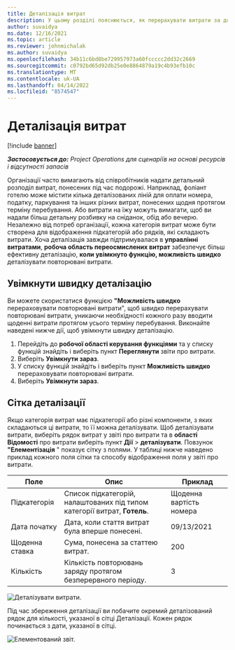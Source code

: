 ```yaml
---
title: Деталізація витрат
description: У цьому розділі пояснюється, як перерахувати витрати за допомогою переосмисленої робочої області витрат.
author: suvaidya
ms.date: 12/16/2021
ms.topic: article
ms.reviewer: johnmichalak
ms.author: suvaidya
ms.openlocfilehash: 34b11c6bd8be729957973a60fccccc2dd32c2669
ms.sourcegitcommit: c0792bd65d92db25e0e8864879a19c4b93efb10c
ms.translationtype: MT
ms.contentlocale: uk-UA
ms.lasthandoff: 04/14/2022
ms.locfileid: "8574547"
---
```

# <a name="expense-itemization"></a>Деталізація витрат

[!include [banner](../includes/banner.md)]

_**Застосовується до:** Project Operations для сценаріїв на основі ресурсів і відсутності запасів_

Організації часто вимагають від співробітників надати детальний розподіл витрат, понесених під час подорожі. Наприклад, фоліант готелю може містити кілька деталізованих ліній для оплати номера, податку, паркування та інших різних витрат, понесених щодня протягом терміну перебування. Або витрати на їжу можуть вимагати, щоб ви надали більш детальну розбивку на сніданок, обід або вечерю. Незалежно від потреб організації, кожна категорія витрат може бути створена для відображення підкатегорій або рядків, які складають витрати. Хоча деталізація завжди підтримувалася в **управлінні витратами**, **робоча область переосмислених витрат** забезпечує більш ефективну деталізацію, **коли увімкнуто функцію, можливість швидко** деталізувати повторювані витрати.  

## <a name="enable-quick-itemization"></a>Увімкнути швидку деталізацію 

Ви можете скористатися функцією **"Можливість швидко** перераховувати повторювані витрати", щоб швидко перерахувати повторювані витрати, уникаючи необхідності кожного разу вводити щоденні витрати протягом усього терміну перебування. Виконайте наведені нижче дії, щоб увімкнути швидку деталізацію.

1. Перейдіть до **робочої області керування функціями** та у списку функцій знайдіть і виберіть пункт **Переглянути** звіти про витрати. 
2. Виберіть **Увімкнути зараз**. 
3. У списку функцій знайдіть і виберіть пункт **Можливість швидко** перераховувати повторювані витрати.
4. Виберіть **Увімкнути зараз**. 

## <a name="itemization-grid"></a>Сітка деталізації 

Якщо категорія витрат має підкатегорії або різні компоненти, з яких складаються ці витрати, то її можна деталізувати. Щоб деталізувати витрати, виберіть рядок витрат у звіті про витрати та в **області Відомості** про витрати виберіть пункт **Дії** > **деталізувати**. Повзунок **"Елементізація** " показує сітку з полями. У таблиці нижче наведено приклад кожного поля сітки та способу відображення поля у звіті про витрати. 

|     Поле          |     Опис                                                                                  |     Приклад              |
|--------------------|--------------------------------------------------------------------------------------------------|--------------------------|
|     Підкатегорія    |     Список підкатегорій, налаштованих під типом категорії витрат, **Готель**.             |     Щоденна вартість номера      |
|     Дата початку     |     Дата, коли стаття витрат була вперше понесені.                                           |     09/13/2021           |
|     Щоденна ставка     |     Сума, понесена за статтею витрат.                                                    |     200                  |
|     Кількість       |     Кількість повторювань заряду протягом безперервного періоду.                       |     3                    |

![Деталізувати витрати.](media/Itemization%20screen%201.png)

Під час збереження деталізації ви побачите окремий деталізований рядок для кількості, указаної в сітці Деталізації. Кожен рядок починається з дати, указаної в сітці.

![Елементований звіт.](media/Itemization%20screen%202.png)

